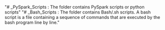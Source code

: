 "# _PySpark_Scripts : The folder contains PySpark scripts or python scripts" 
"# _Bash_Scripts : The folder contains Bash/.sh scripts. A bash script is a file containing a sequence of commands that are executed by the bash program line by line." 